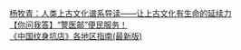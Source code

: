   
[杨牧青：人类上古文化谱系导读——让上古文化有生命的延续力](http://www.dianyue.me/archives/776/97ad5r8l2sab036j/)  
[【你问我答】“警医邮”便民服务！](http://www.dianyue.me/archives/408/cfy7tnucai75vjx6/)  
[《中国纹身坑店》各地区指南(最新版)](http://www.dianyue.me/archives/926/bz1a67j8159jpp83/)